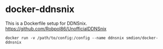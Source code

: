 docker-ddnsnix
==================

This is a Dockerfile setup for DDNSnix.  https://github.com/Robpol86/UnofficialDDNSnix


    docker run -v /path/to/config:/config --name ddnsnix smdion/docker-ddnsnix
